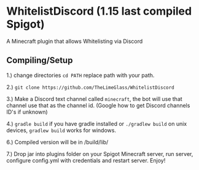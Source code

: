 # WhitelistDiscord (1.15 last compiled Spigot)
A Minecraft plugin that allows Whitelisting via Discord

## Compiling/Setup

1.) change directories `cd PATH` replace path with your path.

2.) `git clone https://github.com/TheLimeGlass/WhitelistDiscord`

3.) Make a Discord text channel called `minecraft`, the bot will use that channel use that as the channel id. (Google how to get Discord channels ID's if unknown)

4.) `gradle build` if you have gradle installed or `./gradlew build` on unix devices, `gradlew build` works for windows.

6.) Compiled version will be in /build/lib/

7.) Drop jar into plugins folder on your Spigot Minecraft server, run server, configure config.yml with credentials and restart server. Enjoy!
